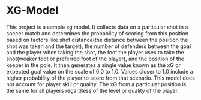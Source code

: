 # XG-Model
This project is a sample xg model. It collects data on a particular shot in a soccer match and determines the probability of scoring from this position based on factors like shot distance(the distance between the position the shot was taken and the target), the number of defenders between the goal and the player when taking the shot, the foot the player uses to take the shot(weaker foot or preferred foot of the player), and the position of the keeper in the pole. It then generates a single value known as the xG or expected goal value on the scale of 0.0 to 1.0. Values closer to 1.0 include a higher probability of the player to score from that scenario. This model does not account for player skill or quality. The xG from a particular position is the same for all players regardless of the level or quality of the player.
